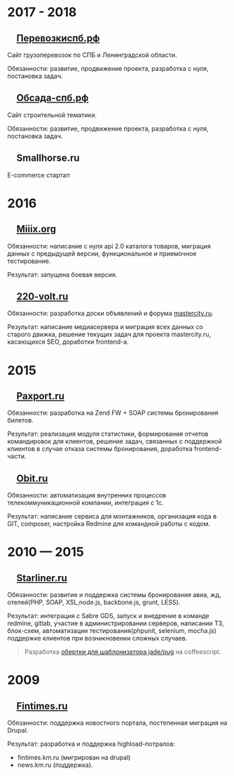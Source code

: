 # 2017 - 2018

## <a href="http://перевозкиспб.рф"><img src="http://xn--90abialgn4afhes.xn--p1ai/favicon.ico" height="16"/></a>  [Перевозкиспб.рф](http://перевозкиспб.рф)

Сайт грузоперевозок по СПБ и Ленинградской области.

Обязанности: развитие, продвижение проекта, разработка с нуля, постановка задач.

## <a href="http://обсада-спб.рф"><img src="http://xn----7sbacdp1enne.xn--p1ai/favicon.ico" height="16"/></a>  [Обсада-спб.рф](http://обсада-спб.рф)

Сайт строительной тематики.

Обязанности: развитие, продвижение проекта, разработка с нуля, постановка задач.

## <img src="https://content.screencast.com/users/artem4926/folders/Jing/media/031fb5d4-0e44-4cdc-85b3-f345836b42e3/00000011.png" height="16"/>  Smallhorse.ru

E-commerce стартап

# 2016

## <a href="http://miiix.org"><img src="http://miiix.org/favicon.ico" width="16" height="16"/></a>  [Miiix.org](http://miiix.org)

Обязанности: написание с нуля api 2.0 каталога товаров, миграция данных с предыдущей версии, функциональное и приемочное тестирование.

Результат: запущена боевая версия.

## <a href="http://www.220-volt.ru"><img src="http://www.220-volt.ru/favicon.ico" height="16" width="16"/></a>  [220-volt.ru](http://www.220-volt.ru)

Обязанности: разработка доски объявлений и форума [mastercity.ru](http://mastercity.ru).

Результат: написание медиасервера и миграция всех данных со старого движка, решение текущих задач для проекта mastercity.ru, касающихся SEO, доработки frontend-а.

# 2015

## <a href="http://paxport.ru"><img src="https://static.tildacdn.com/tild3639-3138-4537-b966-623466643566/favicon.ico" width="16" height="16"/></a>  [Paxport.ru](http://paxport.ru)

Обязанности: разработка на Zend FW + SOAP системы бронирования билетов.

Результат: реализация модуля статистики, формирования отчетов командировок для клиентов, решение задач, связанных с поддержкой клиентов в случае отказа системы бронирования, доработка frontend-части.

## <a href="http://www.obit.ru"><img src="https://www.obit.ru/favicon.ico" height="16" width="16"/></a>  [Obit.ru](http://www.obit.ru)

Обязанности: автоматизация внутренних процессов телекоммуникационной компании, интеграция с 1с.

Результат: написание сервиса для монтажников, организация кода в GIT, composer, настройка Redmine для командной работы с кодом.


# 2010 — 2015

## <a href="http://starliner.ru"><img src="https://info.starliner.ru/wp-content/uploads/2018/02/icon-180x180-150x150.png" width="16" height="16"/></a> [Starliner.ru](http://starliner.ru)

Обязанности: развитие и поддержка системы бронирования авиа, жд, отелей(PHP, SOAP, XSL,node.js, backbone.js, grunt, LESS).

Результат: интеграция с Sabre GDS, запуск и внедрение в команде redmine, gitlab, участие в администрировании серверов, написании ТЗ, блок-схем, автоматизации тестирования(phpunit, selenium, mocha.js) поддержке клиентов при возникновении сложных случаев.

> Разработка [обертки для шаблонизатора jade/pug](https://www.npmjs.com/package/coffee-jade-wrapper) на coffeescript.

# 2009

## <a href="http://fintimes.ru"><img src="http://www.km.ru/favicon.ico" height="16" width="16"/></a>  [Fintimes.ru](http://fintimes.ru)

Обязанности: поддержка новостного портала, постепенная миграция на Drupal.

Результат: 
разработка и поддержка highload-потралов:
- fintimes.km.ru (мигрирован на drupal)
- news.km.ru (поддержка).
 
